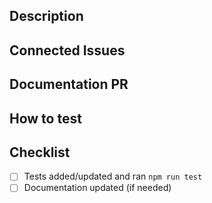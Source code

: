 ## Description
<!-- 
    A brief description of what the PR does/changes.
    Use active voice and present tense, e.g., This commit fixes ...
-->

## Connected Issues
<!--
    A DevRev issue(s) link (https://app.devrev.ai/devrev/works/ISS-00000) or `no-work-item`.
    Only dependency updates don't need a work item, all others should have one.
-->

## Documentation PR
<!--
    A link to the PR in fern-api-docs if relevant, otherwise `no-docs`.
    Any new feature should link to a PR in https://github.com/devrev/fern-api-docs.
    Dependency updates or changes that are not user-facing do not
    require an update to the documentation.
-->

## How to test
<!-- 
     Explain the steps to verify the changes work as expected.
-->

## Checklist
- [ ] Tests added/updated and ran `npm run test`
- [ ] Documentation updated (if needed)
<!-- Add these once we have eslint and backwards compatibility tests prepared:
- [ ] Code formatted and checked with `npm run lint`
- [ ] Ran backwards compatibility tests for any breaking changes
-->
<!-- Additional suggestions?
- [ ] Knowledge base articles written (if applicable)
-->